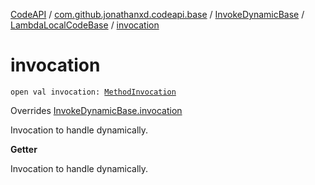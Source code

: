 [CodeAPI](../../../index.md) / [com.github.jonathanxd.codeapi.base](../../index.md) / [InvokeDynamicBase](../index.md) / [LambdaLocalCodeBase](index.md) / [invocation](.)

# invocation

`open val invocation: `[`MethodInvocation`](../../-method-invocation/index.md)

Overrides [InvokeDynamicBase.invocation](../invocation.md)

Invocation to handle dynamically.

**Getter**

Invocation to handle dynamically.

